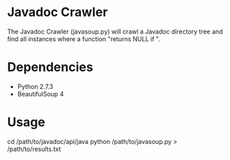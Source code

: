 Javadoc Crawler
===============

The Javadoc Crawler (javasoup.py) will crawl a Javadoc directory tree and find
all instances where a function "returns NULL if <condition>".

Dependencies
============

- Python 2.7.3
- BeautifulSoup 4

Usage
=====

  cd /path/to/javadoc/api/java
  python /path/to/javasoup.py > /path/to/results.txt

